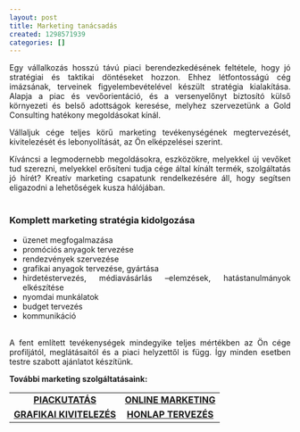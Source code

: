 ```yaml
---
layout: post
title: Marketing tanácsadás
created: 1298571939
categories: []
---
```

<p style="text-align: justify;">Egy vállalkozás hosszú távú piaci berendezkedésének feltétele, hogy jó stratégiai és taktikai döntéseket hozzon. Ehhez létfontosságú cég imázsának, terveinek figyelembevételével készült stratégia kialakítása. Alapja a piac és vevőorientáció, és a versenyelőnyt biztosító külső környezeti és belső adottságok keresése, melyhez szervezetünk a Gold Consulting hatékony megoldásokat kínál.</p><p style="text-align: justify;">Vállaljuk cége teljes körű marketing tevékenységének megtervezését, kivitelezését és lebonyolítását, az Ön elképzelései szerint.</p><p style="text-align: justify;">Kíváncsi a legmodernebb megoldásokra, eszközökre, melyekkel új vevőket tud szerezni, melyekkel erősíteni tudja cége által kínált termék, szolgáltatás jó hírét? Kreatív marketing csapatunk rendelkezésére áll, hogy segítsen eligazodni a lehetőségek kusza hálójában.<br><br></p><h3 style="text-align: justify;">Komplett marketing stratégia kidolgozása</h3><ul style="text-align: justify;"><li>üzenet megfogalmazása</li><li>promóciós anyagok tervezése</li><li>rendezvények szervezése</li><li>grafikai anyagok tervezése, gyártása</li><li>hirdetéstervezés, médiavásárlás –elemzések, hatástanulmányok elkészítése</li><li>nyomdai munkálatok</li><li>budget tervezés</li><li>kommunikáció</li></ul><p style="text-align: justify;"><br>A fent említett tevékenységek mindegyike teljes mértékben az Ön cége profiljától, meglátásaitól és a piaci helyzettől is függ. Így minden esetben testre szabott ajánlatot készítünk.</p><p style="text-align: justify;"><strong>További marketing szolgáltatásaink:</strong></p><table id="hasznos" style="width: 450px; height: 62px;" border="0" align="center"><tbody style="color: #3a3636;"><tr><td align="center" valign="middle"><strong><a href="http://www.goldconsulting.eu/piackutatas" title="Piackutatás">PIACKUTATÁS</a></strong></td><td align="center" valign="middle"><strong><a href="http://www.goldconsulting.eu/online-marketing" title="Online marketing">ONLINE MARKETING</a></strong></td></tr><tr><td align="center" valign="middle"><strong><a href="http://www.goldconsulting.eu/grafikai-kivitelezes" title="Grafikai kivitelezés">GRAFIKAI KIVITELEZÉS</a></strong></td><td align="center" valign="middle"><strong><a href="http://www.goldconsulting.eu/honlap-tervezes" title="Honlap tervezés">HONLAP TERVEZÉS</a></strong></td></tr></tbody></table><p style="text-align: justify;"><strong><br></strong></p><p style="text-align: justify;">&nbsp;</p>
